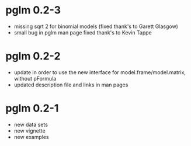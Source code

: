 # pglm 0.2-3

* missing sqrt 2 for binomial models (fixed thank's to Garett Glasgow)
* small bug in pglm man page fixed thank's to Kevin Tappe

# pglm 0.2-2

* update in order to use the new interface for
  model.frame/model.matrix, without pFormula
* updated description file and links in man pages

# pglm 0.2-1

* new data sets
* new vignette
* new examples
